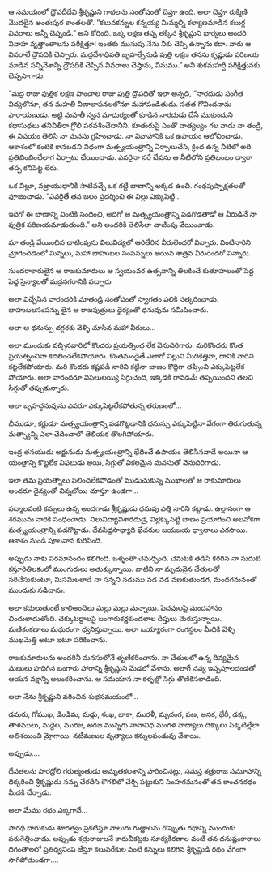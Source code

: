 ﻿ఆ సమయంలో ద్రౌపదీదేవి శ్రీకృష్ణుని గాథలను సంతోషంతో చెప్తూ ఉంది. అలా చెప్తూ రుక్మిణి మొదలైన అంతఃపుర కాంతలతో. “కలువకన్నుల కన్నయ్య మిమ్మల్ని కల్యాణమాడిన కబుర్ల వివరాలు అన్నీ చెప్పండి.” అని కోరింది. ఒక్క లక్షణ తప్ప తక్కిన శ్రీకృష్ణుని భార్యలు అందరి వివాహ వృత్తాంతాలను పరీక్షిత్తూ! ఇంతకు మునుపు నేను నీకు చెప్పి ఉన్నాను కదా. వారు ఆ వివరాలే ద్రౌపదికి చెప్పారు. మద్రదేశాధిపతి బృహత్సేనుడి పుత్రి లక్షణ తనను కృష్ణుడు పరిణయ మాడిన సన్నివేశాన్ని ద్రౌపదికి చెప్పిన వివరాలు చెప్తాను, వినుము.” అని శుకమహర్షి పరీక్షిత్తునకు చెప్పసాగాడు. 

“మద్ర రాజు పుత్రిక లక్షణ పాంచాల రాజు పుత్రి ద్రౌపదితో ఇలా అన్నది, “నారదుడు సంగీత విద్యలోనూ, తన మహతీ వీణాలాపనలలోనూ మహాపండితుడు. సతత గోవిందనామ పారాయణుడు. అట్టి మహతీ స్వన మాధుర్యంతో కూడిన నారదుడు చేసే ముకుందుని కధాసుథలు తనివితీరా గ్రోలి పరవశించేదానిని. కూతురుపై ఎంతో వాత్యల్యం గల వాడు నా తండ్రి, ఈ విషయం తెలిసి నా మనసు గ్రహించాడు. నా వివాహానికి ఒక ఉపాయం ఆలోచించాడు. ఆకాశంలో కంటికి కానబడని విధంగా మత్స్యయంత్రాన్ని ఏర్పాటుచేసి, క్రింద ఉన్న నీటిలో అది ప్రతిబింబించేలాగ ఏర్పాటు చేయించాడు. ఎవరైనా సరే చేపను ఆ నీటిలోని ప్రతిబంబం ద్వారా తప్ప కనిపెట్ట లేరు. 

ఒక విల్లూ, వజ్రాయుధానికి సాటివచ్చే ఒక గట్టి బాణాన్ని అక్కడ ఉంచి. గంథపుష్పాక్షతలతో పూజించాడు. “ఎవరైతే తన బలం ప్రదర్శించి ఈ విల్లు ఎక్కుపెట్టి... 

ఇదిగో ఈ బాణాన్ని వింటికి సంధించి, అదిగో ఆ మత్స్యయంత్రాన్ని పడగొడతాడో ఆ వీరుడినే నా పుత్రిక పరిణయమాడుతుంది.” అని అందరికి తెలిసేలా చాటింపు వేయించాడు. 

మా తండ్రి వేయించిన చాటింపును విలువిద్యలో ఆరితేరిన వీరులెందరో విన్నారు. వింటినారిని మ్రోగించడంలో మిన్నలు, మహా బాహుబల సంపన్నులు అయిన శాత్రవ వీరురెందరో విన్నారు. 

సుందరాకారులైన ఆ రాజకుమారులు ఆ స్వయంవర ఉత్సవాన్ని తిలకించే కుతూహలంతో పెద్ద పెద్ద సైన్యాలతో మద్రనగరానికి వచ్చారు 

అలా విచ్చేసిన వారందరికి మాతండ్రి సంతోషంతో స్వాగతం పలికి సత్కరించాడు. బాహుబలసంపన్ను లైన ఆ రాజపుత్రులు ధైర్యంతో ధనువును సమీపించారు. 

అలా ఆ ధనుస్సు దగ్గరకు వెళ్ళి చూసిన మహా వీరులు... 

అలా ముందుకు వచ్చినవారిలో కొందరు ప్రయత్నించ లేక వెనుదిరిగారు. మరికొందరు కొంత ప్రయత్నించినా కదలించలేకపోయారు. కొంతమందైతే ఎలాగో విల్లుని మీదికెత్తినా, దానికి నారిని కట్టలేకపోయారు. మరి కొందరు కష్టపడి నారిని కట్టినా బాణం కొద్దిగా తప్పించి ఎక్కుపెట్టలేక పోయారు. అలా వారందరూ విఫలులయ్యి సిగ్గుచెంది, ఇక్కడకి రావడమే తప్పయిందని తలచి సిగ్గుతో తప్పుకున్నారు. 

ఆలా బృహద్ధనువును ఎవరూ ఎక్కుపెట్టలేకపోతున్న తరుణంలో... 

భీముడూ, కర్ణుడూ మత్స్యయంత్రాన్ని పడగొట్టడానికి ధనుస్సు ఎక్కుపెట్టినా వేగంగా తిరుగుతున్న మత్స్యాన్ని ఎలా ఛేదించాలో తెలియక తొలగిపోయారు. 

ఇంద్ర తనయుడు అర్జునుడు మత్స్యయంత్రాన్ని భేదించే ఉపాయం తెలిసినవాడే అయినా ఆ యంత్రాన్ని కొట్టలేక విఫలుడు అయి, సిగ్గుతో వికలమైన మనసుతో వెనుదిరిగాడు. 

ఇలా తమ ప్రయత్నాలు ఫలించలేకపోడంతో ముడుచుకున్న ముఖాలతో ఆ రాకుమారులు అందరూ దైన్యంతో చిన్నబోయి చూస్తూ ఉండగా... 

పద్మాలవంటి కన్నులు ఉన్న అందగాడు శ్రీకృష్ణుడు ధనువు ఎత్తి నారిని కట్టాడు. ఉల్లాసంగా ఆ శరమును నారికి సంధించాడు. విలువిద్యావిశారదుడై, విల్లెక్కుపెట్టి బాణం ప్రయోగించి అలవోకగా మత్స్యయంత్రాన్ని పడగొట్టాడు. దేవసిద్దసాధ్యాది ఖేచరుల జయజయ ధ్వానాలు ఎగసాయి. ఆకాశం నుండి పూలవాన కురిసింది. 

అప్పుడు నాకు పరమానందం కలిగింది. ఒళ్ళంతా చెమర్చింది. చెమటకి తడిసి కరగిన నా నుదుటి కస్తూరితిలకంలో ముంగురులు అతుక్కున్నాయి. వాటిని నా మృదువైన చేతులతో సరిచేసుకుంటూ, మిసమిలలాడే నా సన్నని నడుము వడ వడ వణకుతుండగ, మందగమనంతో ముందుకు నడిచాను. 

అలా కదులుతుంటే కాలిఅందెలు ఘల్లు ఘల్లు మన్నాయి. పెదవులపై మందహాసం చిందులాడుతోంది. చెక్కుటద్దాలపై బంగారుకర్ణకుండలాల దీప్తులు మెరుస్తున్నాయి. మణికంకణాలు మధురంగా ధ్వనిస్తున్నాయి. అలా ఒయ్యారంగా రంగస్థలం మీదికి వెళ్ళి ముఖమెత్తి అటూ ఇటూ పరికించాను. 

రాజకుమారులను అందరినీ మనసులోనే తృణీకరించాను. నా చేతులలో ఉన్న దివ్యమైన మణులు పొదిగిన బంగారు హారాన్ని శ్రీకృష్ణుని మెడలో వేశాను. అలాగే నవ్య ఇప్పపూలదండతో ఆయన వక్షాన్ని అలంకరించాను. ఆ సమయాన నా కళ్ళల్లో సిగ్గు తొణికిసలాడింది. 

అలా నేను శ్రీకృష్ణుని వరించిన శుభసమయంలో... 

డమరు, గోముఖ, డిండిమ, మడ్డు, శంఖ, బాకా, మురళీ, మృదంగ, పణ, ఆనక, భేరీ, ఢక్క, తాళములు, మద్దెల, మురజ, అరజ మున్నగు నానావిధ మంగళ వాద్యాలు దిక్కులు పిక్కటిల్లేలా అతిశయించి మ్రోగాయి. నటీమణుల నృత్యాలు కన్నులపండువు చేశాయి. 

అప్పుడు.... 

దేవతలను పారద్రోలి గరుత్మంతుడు అమృతకలశాన్ని హరించినట్లు, సమస్త శత్రురాజ సమూహాన్ని ధిక్కరించి శ్రీకృష్ణుడు నన్ను చేరదీసి కౌగలిలో చేర్చి పట్టుకుని సింహగమనంతో తన కాంచనరథం మీదకి చేర్చాడు. 

అలా మేము రథం ఎక్కగానే... 

సారథి దారుకుడు శూరత్వం ప్రకటిస్తూ నాలుగు గుఱ్ఱాలను రొప్పుతు రథాన్ని ముందుకు పరుగెత్తించాడు. అప్పుడు శత్రురాజులనే కారుచీకట్లకు సూర్యకిరణాల వంటి తన ధనుష్టంకారాలు దిగంతాలలో ప్రతిధ్వనింప జేస్తూ కలువరేకుల వంటి కన్నులు కలిగిన శ్రీకృష్ణుడి రథం వేగంగా సాగిపోతుండగా.... 

